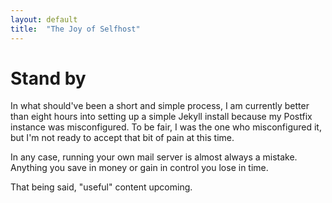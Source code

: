 ```yaml
---
layout: default
title:  "The Joy of Selfhost"
---
```


# Stand by

In what should've been a short and simple process, I am currently better than eight hours into setting up a simple Jekyll install because my Postfix instance was misconfigured. To be fair, I was the one who misconfigured it, but I'm not ready to accept that bit of pain at this time.

In any case, running your own mail server is almost always a mistake. Anything you save in money or gain in control you lose in time.

That being said, "useful" content upcoming.
